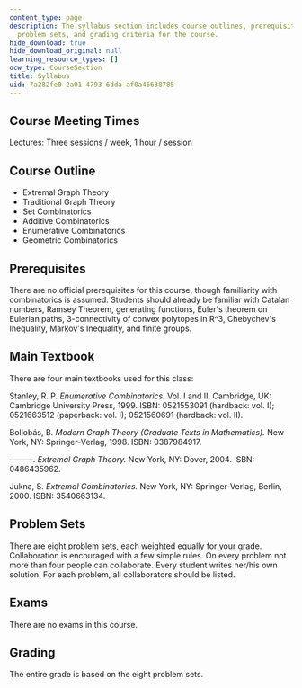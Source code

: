 ```yaml
---
content_type: page
description: The syllabus section includes course outlines, prerequisites, main textbooks,
  problem sets, and grading criteria for the course.
hide_download: true
hide_download_original: null
learning_resource_types: []
ocw_type: CourseSection
title: Syllabus
uid: 7a282fe0-2a01-4793-6dda-af0a46638785
---
```


Course Meeting Times
--------------------

Lectures: Three sessions / week, 1 hour / session

Course Outline
--------------

*   Extremal Graph Theory
*   Traditional Graph Theory
*   Set Combinatorics
*   Additive Combinatorics
*   Enumerative Combinatorics
*   Geometric Combinatorics

Prerequisites
-------------

There are no official prerequisites for this course, though familiarity with combinatorics is assumed. Students should already be familiar with Catalan numbers, Ramsey Theorem, generating functions, Euler's theorem on Eulerian paths, 3-connectivity of convex polytopes in R^3, Chebychev's Inequality, Markov's Inequality, and finite groups.

Main Textbook
-------------

There are four main textbooks used for this class:

Stanley, R. P. _Enumerative Combinatorics._ Vol. I and II. Cambridge, UK: Cambridge University Press, 1999. ISBN: 0521553091 (hardback: vol. I); 0521663512 (paperback: vol. I); 0521560691 (hardback: vol. II).

Bollobás, B. _Modern Graph Theory (Graduate Texts in Mathematics)._ New York, NY: Springer-Verlag, 1998. ISBN: 0387984917.

———. _Extremal Graph Theory._ New York, NY: Dover, 2004. ISBN: 0486435962.

Jukna, S. _Extremal Combinatorics._ New York, NY: Springer-Verlag, Berlin, 2000. ISBN: 3540663134.

Problem Sets
------------

There are eight problem sets, each weighted equally for your grade. Collaboration is encouraged with a few simple rules. On every problem not more than four people can collaborate. Every student writes her/his own solution. For each problem, all collaborators should be listed.

Exams
-----

There are no exams in this course.

Grading
-------

The entire grade is based on the eight problem sets.
